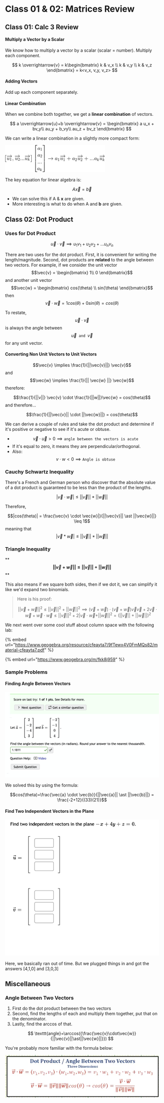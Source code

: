 # Class 01 & 02: Matrices Review

## Class 01: Calc 3 Review

#### Multiply a Vector by a Scalar

We know how to multiply a vector by a scalar (scalar = number). Multiply each component.

$$
k \overrightarrow{v} = k\begin{bmatrix}
k & v_x \\ 
k & v_y \\
k & v_z
\end{bmatrix} = k<v_x, v_y, v_z>
$$

#### Adding Vectors

Add up each component separately.

#### Linear Combination

When we combine both together, we get a **linear combination** of vectors.

$$
a \overrightarrow{u}+b \overrightarrow{v} = \begin{bmatrix}
a u_x + bv_y\\ 
au_y + b_vy\\
au_z + bv_z
\end{bmatrix}
$$

We can write a linear combination in a slightly more compact form:

![](<../../.gitbook/assets/image (530).png>)

The key equation for linear algebra is:

$$
A\overrightarrow{x} = \overrightarrow{b}
$$

* We can solve this if A & **x** are given.
* More interesting is what to do when A and **b** are given.

## Class 02: Dot Product

### Uses for Dot Product

$$
\vec{u} \cdot \vec{v} \implies u_1 v_1 + u_2 v_2 + ... u_n v_n
$$

There are two uses for the dot product. First, it is convenient for writing the length/magnitude. Second, dot products are **related** to the angle between two vectors. For example, if we consider the unit vector $$\vec{v} = \begin{bmatrix} 1\\ 0 \end{bmatrix}$$ and another unit vector $$\vec{w} = \begin{bmatrix} cos(\theta) \\ sin(\theta) \end{bmatrix}$$ then $$\vec{v} \cdot \vec{w} = 1cos(\theta)+0sin(\theta)=cos(\theta)$$ 

To restate, $$\vec{u} \cdot \vec{v}$$ is always the angle between $$\vec{u} \texttt{ and } \vec{v}$$ for any unit vector.

#### Converting Non Unit Vectors to Unit Vectors

$$\vec{v} \implies \frac{1}{||\vec{v}||} \vec{v}$$  and $$\vec{w} \implies \frac{1}{|| \vec{w} ||} \vec{w}$$  therefore:

$$\frac{1}{||v||} \vec{v} \cdot \frac{1}{||w||}\vec{w} = cos(\theta)$$  and therefore...

$$\frac{1}{||\vec{v}|| \cdot ||\vec{w}||} = cos(\theta)$$ 

We can derive a couple of rules and take the dot product and determine if it's positive or negative to see if it's acute or obtuse.

* $$\vec{v} \cdot \vec{u} >0 \implies \texttt{angle between the vectors is acute}$$ 
* If it's equal to zero, it means they are perpendicular/orthogonal. 
* Also: $$v \cdot w < 0 \implies \texttt{Angle is obtuse}$$ 

### Cauchy Schwartz Inequality

There's a French and German person who discover that the absolute value of a dot product is guaranteed to be less than the product of the lengths.

$$|\vec{v} \cdot \vec{w} | \leq ||\vec{v}|| \ast ||\vec{w}||$$ 

Therefore, 

$$|cos(\theta)| = \frac{\vec{v} \cdot \vec{w}|}{||\vec{v}|| \ast ||\vec{w}||} \leq 1$$  meaning that $$|\vec{v} \ast \vec{w}| \leq ||\vec{v}|| \ast ||\vec{w}||$$ 

### Triangle Inequality

****$$||\vec{v} + \vec{w}|| \leq ||\vec{v}|| + ||\vec{w}||$$** **

This also means if we square both sides, then if we dot it, we can simplify it like we'd expand two binomials.

> Here is his proof:
>
> $$||\vec{v} + \vec{w}||^2 \leq ||\vec{v}||^2 + ||\vec{w}||^2 \implies (\vec{v}+\vec{w})\cdot(\vec{v} + \vec{w})\vec{v}\vec{v}+2\vec{v}\cdot\vec{w}+\vec{w}\cdot\vec{w} \leq ||\vec{v}||^2+2|\vec{v}\cdot\vec{w} + ||\vec{w}||^2 = (||\vec{v}|| + ||\vec{w}||)^2$$ 

We next went over some cool stuff about column space with the following lab:

{% embed url="https://www.geogebra.org/resource/cfeayta7/9fTewx4V0FmMQs82/material-cfeayta7.pdf" %}



{% embed url="https://www.geogebra.org/m/fkk8j959" %}

### Sample Problems

#### Finding Angle Between Vectors

![](<../../.gitbook/assets/image (536).png>)

We solved this by using the formula:

$$cos(\theta)=\frac{\vec{a} \cdot \vec{b}}{||\vec{a}|| \ast ||\vec{b}||} = \frac{-2+12}{(33)(21)}$$ 

#### Find Two Independent Vectors in the Plane

![](<../../.gitbook/assets/image (540).png>)

Here, we basically ran out of time. But we plugged things in and got the answers \[4,1,0] and \[3,0,3]

## Miscellaneous

### Angle Between Two Vectors

1. First do the dot product between the two vectors
2. Second, find the lengths of each and multiply them together, put that on the denominator.
3. Lastly, find the arccos of that.

$$
\texttt{angle}=\arccos({\frac{\vec{v}\cdot\vec{w}}{||\vec{v}||\ast||\vec{w}||}})
$$

You're probably more familiar with the formula below:

![](<../../.gitbook/assets/image (564).png>)




